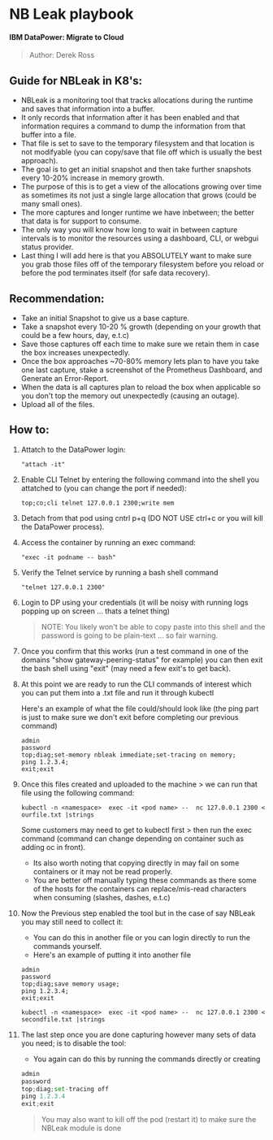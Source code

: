 # NB Leak playbook  
#### IBM DataPower: Migrate to Cloud  

> Author: Derek Ross   

   
## Guide for NBLeak in K8's:   

- NBLeak is a monitoring tool that tracks allocations during the runtime and saves that information into a buffer.   
- It only records that information after it has been enabled and that information requires a command to dump the information from that buffer into a file.   
- That file is set to save to the temporary filesystem and that location is not modifyable (you can copy/save that file off which is usually the best approach).   
- The goal is to get an initial snapshot and then take further snapshots every 10-20% increase in memory growth.   
- The purpose of this is to get a view of the allocations growing over time as sometimes its not just a single large allocation that grows (could be many small ones).   
- The more captures and longer runtime we have inbetween; the better that data is for support to consume.   
- The only way you will know how long to wait in between capture intervals is to monitor the resources using a dashboard, CLI, or webgui status provider.   
- Last thing I will add here is that you ABSOLUTELY want to make sure you grab those files off of the temporary filesystem before you reload or before the pod terminates itself (for safe data recovery).   
   
   
## Recommendation:   

- Take an initial Snapshot to give us a base capture.   
- Take a snapshot every 10-20 % growth (depending on your growth that could be a few hours, day, e.t.c)   
- Save those captures off each time to make sure we retain them in case the box increases unexpectedly.   
- Once the box approaches ~70-80% memory lets plan to have you take one last capture, stake a screenshot of the Prometheus Dashboard, and Generate an Error-Report.   
- When the data is all captures plan to reload the box when applicable so you don't top the memory out unexpectedly (causing an outage).   
- Upload all of the files.   
   
## How to:


1. Attatch to the DataPower login:   
    ```   
    "attach -it"   
    ```   
1. Enable CLI Telnet by entering the following command into the shell you attatched to (you can change the port if needed):   
    ```   
    top;co;cli telnet 127.0.0.1 2300;write mem   
    ```   
   
1. Detach from that pod using cntrl p+q (DO NOT USE ctrl+c or you will kill the DataPower process).   
   
   
1. Access the container by running an exec command:   
    ```   
    "exec -it podname -- bash"   
    ```   
   
1. Verify the Telnet service by running a bash shell command   
    ```   
    "telnet 127.0.0.1 2300"   
    ```   
   
1. Login to DP using your credentials (it will be noisy with running logs popping up on screen ... thats a telnet thing)   
    > NOTE: You likely won't be able to copy paste into this shell and the password is going to be plain-text ... so fair warning.   
   
1. Once you confirm that this works (run a test command in one of the domains "show gateway-peering-status" for example) you can then exit the bash shell using "exit" (may need a few exit's to get back).   
   
   
1. At this point we are ready to run the CLI commands of interest which you can put them into a .txt file and run it through kubectl   
   
    Here's an example of what the file could/should look like (the ping part is just to make sure we don't exit before completing our previous command)   
    ```   
    admin   
    password   
    top;diag;set-memory nbleak immediate;set-tracing on memory;   
    ping 1.2.3.4;   
    exit;exit   
    ```   
   
1. Once this files created and uploaded to the machine > we can run that file using the following command:   
    ```   
    kubectl -n <namespace>  exec -it <pod name> --  nc 127.0.0.1 2300 < ourfile.txt |strings   
    ```   
    
    Some customers may need to get to kubectl first > then run the exec command (command can change depending on container such as adding oc in front).   
    - Its also worth noting that copying directly in may fail on some containers or it may not be read properly.   
    - You are better off manually typing these commands as there some of the hosts for the containers can replace/mis-read characters when consuming (slashes, dashes, e.t.c)   
    
   
   
1. Now the Previous step enabled the tool but in the case of say NBLeak you may still need to collect it:   
    - You can do this in another file or you can login directly to run the commands yourself.   
    - Here's an example of putting it into another file   
    ```   
    admin   
    password   
    top;diag;save memory usage;   
    ping 1.2.3.4;   
    exit;exit   
    ```   
    ```   
    kubectl -n <namespace>  exec -it <pod name> --  nc 127.0.0.1 2300 < secondfile.txt |strings   
    ```   
1. The last step once you are done capturing however many sets of data you need; is to disable the tool:   
    - You again can do this by running the commands directly or creating   
    ``` py    
    admin   
    password   
    top;diag;set-tracing off   
    ping 1.2.3.4   
    exit;exit   
    ```   
    > You may also want to kill off the pod (restart it) to make sure the NBLeak module is done   
